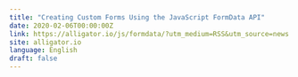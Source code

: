 ```yaml
---
title: "Creating Custom Forms Using the JavaScript FormData API"
date: 2020-02-06T00:00:00Z
link: https://alligator.io/js/formdata/?utm_medium=RSS&utm_source=news.12bit.vn
site: alligator.io
language: English
draft: false
---
```

